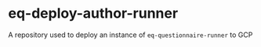# eq-deploy-author-runner
A repository used to deploy an instance of `eq-questionnaire-runner` to GCP
